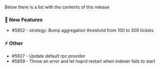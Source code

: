 Below there is a list with the contents of this release

### 🚀 New Features

- #5952 - strategy: Bump aggregation threshold from 100 to 300 tickets

### ⚡ Other

- #5927 - Update default rpc provider
- #5859 - Throw an error and let hoprd restart when indexer fails to start
